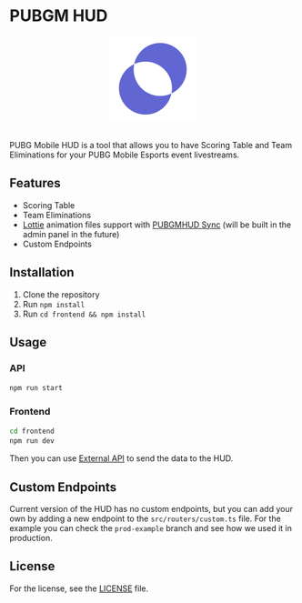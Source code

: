# PUBGM HUD

<div align="center">

<img src="./assets/logo.png" alt="PUBG Mobile HUD" width="150" style="margin-bottom: 16px;" />

</div>

PUBG Mobile HUD is a tool that allows you to have Scoring Table and Team Eliminations for your PUBG Mobile Esports event livestreams.

## Features

- Scoring Table
- Team Eliminations
- [Lottie](https://github.com/airbnb/lottie-web) animation files support with [PUBGMHUD Sync](https://github.com/TheSkieNex/pubgmhud-sync) (will be built in the admin panel in the future)
- Custom Endpoints

## Installation

1. Clone the repository
2. Run `npm install`
3. Run `cd frontend && npm install`

## Usage

### API
```bash
npm run start
```

### Frontend
```bash
cd frontend
npm run dev
```

Then you can use [External API](https://github.com/TheSkieNex/pubgmhud-external-api) to send the data to the HUD.

## Custom Endpoints

Current version of the HUD has no custom endpoints, but you can add your own by adding a new endpoint to the `src/routers/custom.ts` file. For the example you can check the `prod-example` branch and see how we used it in production.

## License

For the license, see the [LICENSE](LICENSE) file.